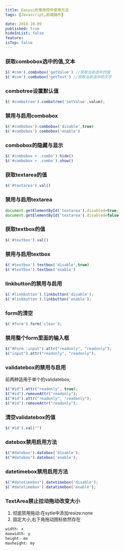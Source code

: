 ```yaml
---
title: Easyui的常用控件使用方法
tags: [Javascript,前端插件]

date: 2016-10-09
published: true
hideInList: false
feature: 
isTop: false
---
```







### 获取combobox选中的值,文本
```javascript
$('#com').combobox('getValue') //获取当前选中的值
$('#com').combobox('getText') //获取当前选中的文字
```
### combotree设置默认值
```javascript
$('#combotree').combotree('setValue',value);
```

### 禁用与启用combobox
```javascript
$('#combobox').combobox('disable',true)
$('#combobox').combobox('enable')
```

### combobox的隐藏与显示
```javascript
$('#combobox + .combo').hide()
$('#combobox + .combo').show()
```

### 获取textarea的值
```javascript
$('#textarea').val()
```

### 禁用与启用textarea
```javascript
document.getElementById('textarea').disabled=true;
document.getElementById('textarea').disabled=false
```

### 获取textbox的值
```javascript
$('#textbox').val()
```

### 禁用与启用textbox
```javascript
$('#textbox').textbox('disable',true)
$('#textbox').textbox('enable')
```

### linkbutton的禁用与启用
```javascript
$('#linkbutton').linkbutton('disable');
$('#linkbutton').linkbutton('enable');
```

### form的清空
```javascript
$('#form').form('clear');
```

### 禁用整个form里面的输入框
```javascript
$("#Form :input").attr("readonly", "readonly");
$("input").attr("readonly", "readonly"); 
```

### validatebox的禁用与启用
前两种适用于单个的validatebox;
```javascript
$("#id").attr("readonly", true); 
$("#id").removeAttr("readonly");
$("#id").attr("readonly", "readonly"); 
$("#id").removeAttr("readonly");
```

### 清空validatebox的值
```javascript
$('#id').val("")
```

### datebox禁用启用方法 
```javascript
$("#datebox").datebox('disable'); 
$("#datebox").datebox('enable');
```

### datetimebox禁用启用方法
```javascript
$("#datetimebox").datetimebox('disable');
$('#datetimebox').datatimebox('enable');
```

### TextArea禁止拉动拖动改变大小
1.  彻底禁用拖动:在sytle中添加resize:none
2.  固定大小,右下角拖动图标依然存在
```css
width: x
maxwidth: y
height: mx
maxheight: my
```